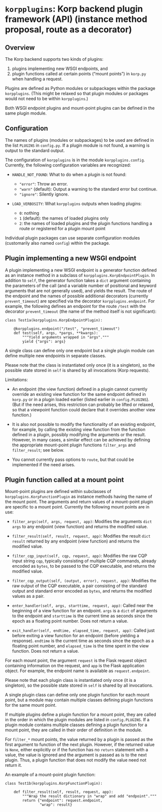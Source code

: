 
# `korpplugins`: Korp backend plugin framework (API) (instance method proposal, route as a decorator)


## Overview

The Korp backend supports two kinds of plugins:

1. plugins implementing new WSGI endpoints, and
2. plugin functions called at certain points (“mount points”) in
   `korp.py` when handling a request.

Plugins are defined as Python modules or subpackages within the
package `korpplugins`. (This might be relaxed so that plugin modules
or packages would not need to be within `korpplugins`.)

Both WSGI endpoint plugins and mount-point plugins can be defined in
the same plugin module.


## Configuration

The names of plugins (modules or subpackages) to be used are defined
in the list `PLUGINS` in `config.py`. If a plugin module is not found,
a warning is output to the standard output.

The configuration of `korpplugins` is in the module
`korpplugins.config`. Currently, the following configuration variables
are recognized:

- `HANDLE_NOT_FOUND`: What to do when a plugin is not found:
    - `"error"`: Throw an error.
    - `"warn"` (default): Output a warning to the standard error but
      continue.
    - `"ignore"`: Silently ignore.

- `LOAD_VERBOSITY`: What `korpplugins` outputs when loading plugins:
    - `0`: nothing
    - `1` (default): the names of loaded plugins only
    - `2`: the names of loaded plugins and the plugin functions
      handling a route or registered for a plugin mount point

Individual plugin packages can use separate configuration modules
(customarily also named `config`) within the package.


## Plugin implementing a new WSGI endpoint

A plugin implementing a new WSGI endpoint is a generator function
defined as an instance method in a subclass of
`korpplugins.KorpEndpointPlugin`. In addition to `self`, the generator
function takes a `dict` argument containing the parameters of the call
(and a variable number of positional and keyword arguments that are
not generally used), and yields the result. The route of the endpoint
and the names of possible additional decorators (currently
`prevent_timeout`) are specified via the decorator
`korpplugins.endpoint`. For example, the following defines an endpoint
for the route `/test` with the decorator `prevent_timeout` (the name
of the method itself is not significant):

    class Test1a(korpplugins.KorpEndpointPlugin):

        @korpplugins.endpoint("/test", "prevent_timeout")
        def test(self, args, *pargs, **kwargs):
            """Yield arguments wrapped in "args"."""
            yield {"args": args}

A single class can define only one endpoint but a single plugin module
can define multiple new endpoints in separate classes.

Please note that the class is instantiated only once (it is a
singleton), so the possible state stored in `self` is shared by all
invocations (Korp requests).

Limitations:

- An endpoint (the view function) defined in a plugin cannot currently
  override an existing view function for the same endpoint defined in
  `korp.py` or in a plugin loaded earlier (listed earlier in
  `config.PLUGINS`). (But if the need arises, this restriction can
  probably be lifted or relaxed, so that a viewpoint function could
  declare that it overrides another view function.)

- It is also not possible to modify the functionality of an existing
  endpoint, for example, by calling the existing view function from
  the function defined in a plugin, possibly modifying the arguments
  or the result. However, in many cases, a similar effect can be
  achieved by defining the appropriate mount-point plugin functions
  `filter_args` and `filter_result`; see below.

- You cannot currently pass options to `route`, but that could be
  implemented if the need arises.


## Plugin function called at a mount point

Mount-point plugins are defined within subclasses of
`korpplugins.KorpFunctionPlugin` as instance methods having the name
of the mount point. The arguments and return values of a mount-point
plugin are specific to a mount point. Currently the following mount
points are in use:

- `filter_args(self, args, request, app)`: Modifies the arguments
  `dict` `args` to any endpoint (view function) and returns the
  modified value.

- `filter_result(self, result, request, app)`: Modifies the result
  `dict` `result` returned by any endpoint (view function) and returns
  the modified value.

- `filter_cqp_input(self, cqp, request, app)`: Modifies the raw CQP
  input string `cqp`, typically consisting of multiple CQP commands,
  already encoded as `bytes`, to be passed to the CQP executable, and
  returns the modified value.

- `filter_cqp_output(self, (output, error), request, app)`: Modifies
  the raw output of the CQP executable, a pair consisting of the
  standard output and standard error encoded as `bytes`, and returns
  the modified values as a pair.

- `enter_handler(self, args, starttime, request, app)`: Called near
  the beginning of a view function for an endpoint. `args` is a `dict`
  of arguments to the endpoint and `starttime` is the current time as
  seconds since the epoch as a floating point number. Does not return
  a value.

- `exit_handler(self, endtime, elapsed_time, request, app)`: Called
  just before exiting a view function for an endpoint (before yielding
  a response). `endtime` is the current time as seconds since the
  epoch as a floating point number, and `elapsed_time` is the time
  spent in the view function. Does not return a value.

For each mount point, the argument `request` is the Flask request
object containing information on the request, and `app` is the Flask
application object. For example, the endpoint name is available as
`request.endpoint`.

Please note that each plugin class is instantiated only once (it is a
singleton), so the possible state stored in `self` is shared by all
invocations.

A single plugin class can define only one plugin function for each
mount point, but a module may contain multiple classes defining plugin
functions for the same mount point.

If multiple plugins define a plugin function for a mount point, they
are called in the order in which the plugin modules are listed in
`config.PLUGINS`. If a plugin module contains multiple classes
defining a plugin function for a mount point, they are called in their
order of definition in the module.

For `filter_*` mount points, the value returned by a plugin is passed
as the first argument to function of the next plugin. However, if the
returned value is `None`, either explicitly or if the function has no
`return` statement with a value, the value is ignored and the argument
is passed as is to the next plugin. Thus, a plugin function that does
not modify the value need not return it.

An example of a mount-point plugin function:

    class Test1b(korpplugins.KorpFunctionPlugin):

        def filter_result(self, result, request, app):
            """Wrap the result dictionary in "wrap" and add "endpoint"."""
            return {"endpoint": request.endpoint,
                    "wrap": result}

